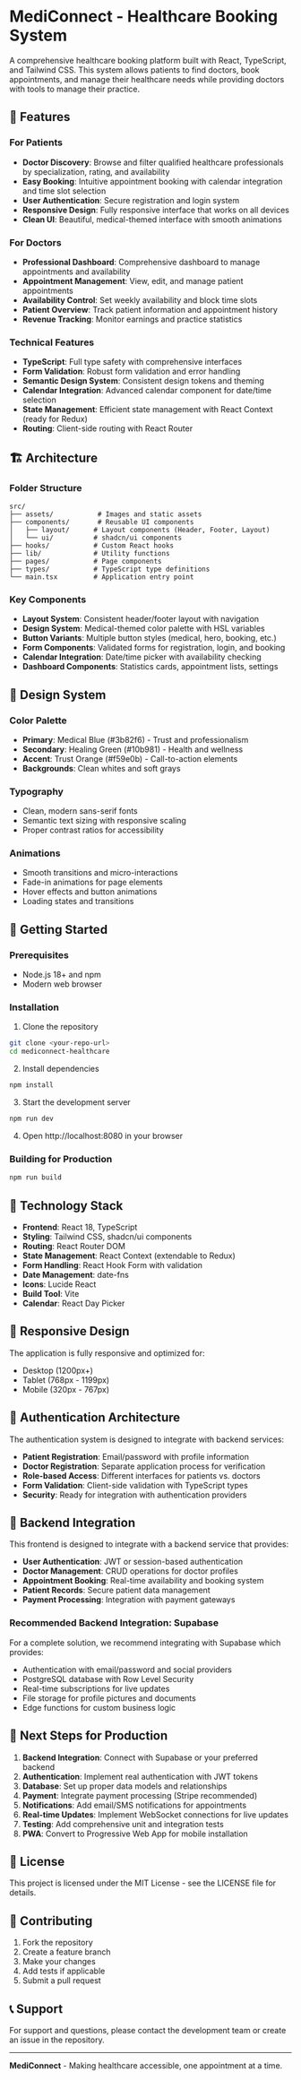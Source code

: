# MediConnect - Healthcare Booking System

A comprehensive healthcare booking platform built with React, TypeScript, and Tailwind CSS. This system allows patients to find doctors, book appointments, and manage their healthcare needs while providing doctors with tools to manage their practice.

## 🌟 Features

### For Patients
- **Doctor Discovery**: Browse and filter qualified healthcare professionals by specialization, rating, and availability
- **Easy Booking**: Intuitive appointment booking with calendar integration and time slot selection  
- **User Authentication**: Secure registration and login system
- **Responsive Design**: Fully responsive interface that works on all devices
- **Clean UI**: Beautiful, medical-themed interface with smooth animations

### For Doctors  
- **Professional Dashboard**: Comprehensive dashboard to manage appointments and availability
- **Appointment Management**: View, edit, and manage patient appointments
- **Availability Control**: Set weekly availability and block time slots
- **Patient Overview**: Track patient information and appointment history
- **Revenue Tracking**: Monitor earnings and practice statistics

### Technical Features
- **TypeScript**: Full type safety with comprehensive interfaces
- **Form Validation**: Robust form validation and error handling
- **Semantic Design System**: Consistent design tokens and theming
- **Calendar Integration**: Advanced calendar component for date/time selection
- **State Management**: Efficient state management with React Context (ready for Redux)
- **Routing**: Client-side routing with React Router

## 🏗️ Architecture

### Folder Structure
```
src/
├── assets/           # Images and static assets
├── components/       # Reusable UI components
│   ├── layout/      # Layout components (Header, Footer, Layout)
│   └── ui/          # shadcn/ui components
├── hooks/           # Custom React hooks
├── lib/             # Utility functions
├── pages/           # Page components
├── types/           # TypeScript type definitions
└── main.tsx         # Application entry point
```

### Key Components
- **Layout System**: Consistent header/footer layout with navigation
- **Design System**: Medical-themed color palette with HSL variables
- **Button Variants**: Multiple button styles (medical, hero, booking, etc.)
- **Form Components**: Validated forms for registration, login, and booking
- **Calendar Integration**: Date/time picker with availability checking
- **Dashboard Components**: Statistics cards, appointment lists, settings

## 🎨 Design System

### Color Palette
- **Primary**: Medical Blue (#3b82f6) - Trust and professionalism
- **Secondary**: Healing Green (#10b981) - Health and wellness  
- **Accent**: Trust Orange (#f59e0b) - Call-to-action elements
- **Backgrounds**: Clean whites and soft grays

### Typography
- Clean, modern sans-serif fonts
- Semantic text sizing with responsive scaling
- Proper contrast ratios for accessibility

### Animations
- Smooth transitions and micro-interactions
- Fade-in animations for page elements
- Hover effects and button animations
- Loading states and transitions

## 🚀 Getting Started

### Prerequisites
- Node.js 18+ and npm
- Modern web browser

### Installation
1. Clone the repository
```bash
git clone <your-repo-url>
cd mediconnect-healthcare
```

2. Install dependencies
```bash
npm install
```

3. Start the development server
```bash
npm run dev
```

4. Open http://localhost:8080 in your browser

### Building for Production
```bash
npm run build
```

## 🔧 Technology Stack

- **Frontend**: React 18, TypeScript
- **Styling**: Tailwind CSS, shadcn/ui components
- **Routing**: React Router DOM
- **State Management**: React Context (extendable to Redux)
- **Form Handling**: React Hook Form with validation
- **Date Management**: date-fns
- **Icons**: Lucide React
- **Build Tool**: Vite
- **Calendar**: React Day Picker

## 📱 Responsive Design

The application is fully responsive and optimized for:
- Desktop (1200px+)
- Tablet (768px - 1199px)  
- Mobile (320px - 767px)

## 🔐 Authentication Architecture

The authentication system is designed to integrate with backend services:

- **Patient Registration**: Email/password with profile information
- **Doctor Registration**: Separate application process for verification
- **Role-based Access**: Different interfaces for patients vs. doctors
- **Form Validation**: Client-side validation with TypeScript types
- **Security**: Ready for integration with authentication providers

## 🏥 Backend Integration

This frontend is designed to integrate with a backend service that provides:

- **User Authentication**: JWT or session-based authentication
- **Doctor Management**: CRUD operations for doctor profiles
- **Appointment Booking**: Real-time availability and booking system
- **Patient Records**: Secure patient data management
- **Payment Processing**: Integration with payment gateways

### Recommended Backend Integration: Supabase

For a complete solution, we recommend integrating with Supabase which provides:
- Authentication with email/password and social providers
- PostgreSQL database with Row Level Security
- Real-time subscriptions for live updates
- File storage for profile pictures and documents
- Edge functions for custom business logic

## 🎯 Next Steps for Production

1. **Backend Integration**: Connect with Supabase or your preferred backend
2. **Authentication**: Implement real authentication with JWT tokens
3. **Database**: Set up proper data models and relationships
4. **Payment**: Integrate payment processing (Stripe recommended)
5. **Notifications**: Add email/SMS notifications for appointments
6. **Real-time Updates**: Implement WebSocket connections for live updates
7. **Testing**: Add comprehensive unit and integration tests
8. **PWA**: Convert to Progressive Web App for mobile installation

## 📝 License

This project is licensed under the MIT License - see the LICENSE file for details.

## 🤝 Contributing

1. Fork the repository
2. Create a feature branch
3. Make your changes
4. Add tests if applicable
5. Submit a pull request

## 📞 Support

For support and questions, please contact the development team or create an issue in the repository.

---

**MediConnect** - Making healthcare accessible, one appointment at a time.